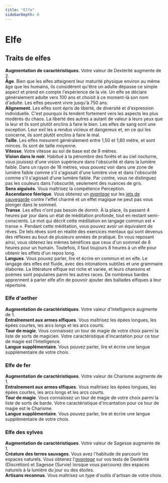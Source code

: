 ```yaml
---
title: "Elfe"
sidebarDepth: 0
---
```

# Elfe
## Traits de elfes

**Augmentation de caractéristiques**. Votre valeur de Dextérité augmente de 2.  
**Âge**. Bien que les elfes atteignent leur maturité physique environ au même âge que les humains, ils considèrent qu'être un adulte dépasse ce simple aspect et prend en compte l'expérience de la vie. Un elfe se déclare généralement adulte vers 100 ans et choisit à ce moment-là son nom d'adulte. Les elfes peuvent vivre jusqu'à 750 ans.  
**Alignement**. Les elfes sont épris de liberté, de diversité et d'expression individuelle. C'est pourquoi ils tendent fortement vers les aspects les plus modérés du chaos. La liberté des autres a autant de valeur à leurs yeux que la leur et ils sont plutôt enclins à faire le bien. Les elfes de sang sont une exception. Leur exil les a rendus vicieux et dangereux et, en ce qui les concerne, ils sont plutôt enclins à faire le mal.  
**Taille**. Les elfes mesurent généralement entre 1,50 et 1,80 mètre, et sont minces. Ils sont de taille moyenne.  
**Vitesse**. Votre vitesse au sol de base est de 9 mètres.  
**Vision dans le noir**. Habitué à la pénombre des forêts et au ciel nocturne, vous jouissez d'une vision supérieure dans l'obscurité et dans la lumière faible. Dans un rayon de 18 mètres, vous pouvez voir dans une zone de lumière faible comme s'il s'agissait d'une lumière vive et dans l'obscurité comme s'il s'agissait d'une lumière faible. Par contre, vous ne distinguez pas les couleurs dans l'obscurité, seulement des nuances de gris.  
**Sens aiguisés**. Vous maîtrisez la compétence Perception.  
**Ascendance féerique**. Vous obtenez un [_avantage_](/utiliser-les-caracteristiques/#avantage-et-desavantage) sur les [jets de sauvegarde](/utiliser-les-caracteristiques/#jets-de-sauvegarde) contre l'effet charmé et un effet magique ne peut pas vous plonger dans le sommeil.  
**Transe**. Les elfes n'ont pas besoin de dormir. À la place, ils passent 4 heures par jour dans un état de méditation profonde, tout en restant semi-conscients. Le mot qui décrit cette méditation en langage commun est « transe ». Pendant cette méditation, vous pouvez avoir un équivalent de rêves. De tels rêves sont en réalité des exercices mentaux qui sont devenus des réflexes au bout de plusieurs années de pratique. En vous reposant ainsi, vous obtenez les mêmes bénéfices que ceux d'un sommeil de 8 heures pour un humain. Toutefois, il faut toujours 8 heures à un elfe pour obtenir les effets d'un repos long.  
**Langues**. Vous pouvez parler, lire et écrire en commun et en elfe. Le langage des elfes est fluide, avec des intonations subtiles et une grammaire élaborée. La littérature elfique est riche et variée, et leurs chansons et poèmes sont populaires parmi les autres races. De nombreux bardes apprennent à parler elfe afin de pouvoir ajouter des ballades elfiques à leur répertoire.

### Elfe d'aether
**Augmentation de caractéristiques**. Votre valeur d'Intelligence augmente de 1.  
**Entraînement aux armes elfiques**. Vous maîtrisez les épées longues, les épées courtes, les arcs longs et les arcs courts.  
**Tour de magie**. Vous connaissez un tour de magie de votre choix parmi la liste de sorts de magicien. Votre caractéristique d'incantation pour ce tour de magie est l'Intelligence.  
**Langue supplémentaire**. Vous pouvez parler, lire et écrire une langue supplémentaire de votre choix.

### Elfe de fer
**Augmentation de caractéristiques**. Votre valeur de Charisme augmente de 1.  
**Entraînement aux armes elfiques**. Vous maîtrisez les épées longues, les épées courtes, les arcs longs et les arcs courts.  
**Tour de magie**. Vous connaissez un tour de magie de votre choix parmi la liste de sorts de barde. Votre caractéristique d'incantation pour ce tour de magie est le Charisme.  
**Langue supplémentaire**. Vous pouvez parler, lire et écrire une langue supplémentaire de votre choix.

### Elfe des sylves
**Augmentation de caractéristiques**. Votre valeur de Sagesse augmente de 1.  
**Créature des terres sauvages**. Vous avez l'habitude de parcourir les espaces naturels. Vous obtenez l'[_avantage_](/utiliser-les-caracteristiques/#avantage-et-desavantage) sur vos tests de Dextérité (Discrétion) et Sagesse (Survie) lorsque vous parcourez des espaces naturels à la lumière du jour ou des étoiles.  
**Artisans reconnus**. Vous maîtrisez un type d'outils d'artisan de votre choix.
